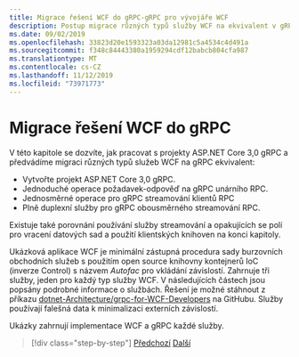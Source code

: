 ```yaml
---
title: Migrace řešení WCF do gRPC-gRPC pro vývojáře WCF
description: Postup migrace různých typů služby WCF na ekvivalent v gRPC.
ms.date: 09/02/2019
ms.openlocfilehash: 33823d20e1593323a03da12981c5a4534c4d491a
ms.sourcegitcommit: f348c84443380a1959294cdf12babcb804cfa987
ms.translationtype: MT
ms.contentlocale: cs-CZ
ms.lasthandoff: 11/12/2019
ms.locfileid: "73971773"
---
```

# <a name="migrate-a-wcf-solution-to-grpc"></a>Migrace řešení WCF do gRPC

V této kapitole se dozvíte, jak pracovat s projekty ASP.NET Core 3,0 gRPC a předvádíme migraci různých typů služeb WCF na gRPC ekvivalent:

- Vytvořte projekt ASP.NET Core 3,0 gRPC.
- Jednoduché operace požadavek-odpověď na gRPC unárního RPC.
- Jednosměrné operace pro gRPC streamování klientů RPC
- Plně duplexní služby pro gRPC obousměrného streamování RPC.

Existuje také porovnání používání služby streamování a opakujících se polí pro vracení datových sad a použití klientských knihoven na konci kapitoly.

Ukázková aplikace WCF je minimální zástupná procedura sady burzovních obchodních služeb s použitím open source knihovny kontejnerů IoC (inverze Control) s názvem *Autofac* pro vkládání závislostí. Zahrnuje tři služby, jeden pro každý typ služby WCF. V následujících částech jsou popsány podrobné informace o službách. Řešení je možné stáhnout z příkazu [dotnet-Architecture/grpc-for-WCF-Developers](https://github.com/dotnet-architecture/grpc-for-wcf-developers) na GitHubu. Služby používají falešná data k minimalizaci externích závislostí.

Ukázky zahrnují implementace WCF a gRPC každé služby.

>[!div class="step-by-step"]
>[Předchozí](ws-protocols.md)
>[Další](create-project.md)
